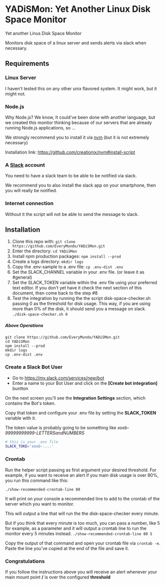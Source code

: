 # YADiSMon: Yet Another Linux Disk Space Monitor

Yet another Linus Disk Space Monitor

Monitors disk space of a linux server and sends alerts via slack when necessary.

## Requirements

### Linux Server

I haven't tested this on any other unix flavored system.
It might work, but it might not.

### Node.js

Why Node.js? We know, It could've been done with another language, but we created this monitor thinking because of our servers that are already running Node.js applications, so ...

We strongly recommend you to install it via [nvm](https://github.com/creationix/nvm) (but it is not extremely necessary)

Installation link: https://github.com/creationix/nvm#install-script

### A [Slack](http://slack.com) account

You need to have a slack team to be able to be notified via slack.

We recommend you to also install the slack app on your smartphone, then you will really be notified.

### Internet connection

Without it the script will not be able to send the message to slack.

## Installation

1. Clone this repo with: `git clone https://github.com/EveryMundo/YADiSMon.git`
2. Enter the directory: `cd YADiSMon`
3. Install npm production packages: `npm install --prod`
4. Create a logs directory: `mkdir logs`
5. Copy the .env-sample to a .env file: `cp .env-dist .env`
6. Set the SLACK_CHANNEL variable in your .env file. (or leave it as #general)
7. Set the SLACK_TOKEN variable within the .env file using your preferred text editor.
   If you don't yet have it check the next section of this document, then come back to the
   step #8
8. Test the integration by running the the script disk-space-checker.sh passing 0 as the threshold for disk usage. This way, if you are using more than 0% of the disk, it should send you a message on slack.
  `./disk-space-checker.sh 0`

##### Above Operations
```
git clone https://github.com/EveryMundo/YADiSMon.git
cd YADiSMon
npm install --prod
mkdir logs
cp .env-dist .env
```

### Create a Slack Bot User

* Go to https://my.slack.com/services/new/bot
* Enter a name to your Bot User and click on the **[Create bot integration]** buntton

On the next screen you'll see the **Integration Settings** section, which contains the Bot's token. 

Copy that token and configure your .env file by setting the **SLACK_TOKEN** variable with it.

The token value is probably going to be something like *xoxb-99999999999-LETTERSandNUMBERS*

```bash
# this is your .env file
SLACK_TOKE='xoxb-....'
```

### Crontab

Run the helper script passing as first argument your desired threshold. For example, if you want to receive an alert if you main disk usage is over 80%, you run this command like this:
```
./show-recommended-crontab-line 80
```

It will print on your console a recommended line to add to the crontab of the server which you want to monitor.

This will output a line that will run the the disk-space-checker every minute.

But if you think that every minute is too much, you can pass a number, like 5 for example, as a parameter and it will output a crontab line to run the monitor every 5 minutes instead.  `./show-recommended-crontab-line 80 5`

Copy the output of that command and open your crontab file via `crontab -e`.
Paste the line you've copied at the end of the file and save it.

### Congratulations

If you follow the instructions above you will receive an alert whenever your main mount point **/** is over the configured **threshold**
